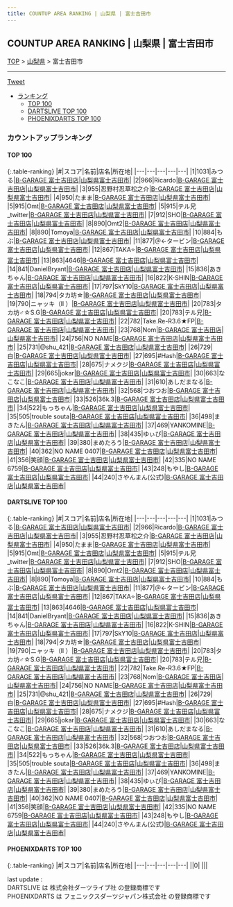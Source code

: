 ```yaml
---
title: COUNTUP AREA RANKING | 山梨県 | 富士吉田市
---
```

## COUNTUP AREA RANKING | 山梨県 | 富士吉田市

[TOP](/darts/rank/) > [山梨県](/darts/rank/山梨県/) > 富士吉田市

___

<a href="https://twitter.com/share?ref_src=twsrc%5Etfw" data-text="COUNTUP AREA RANKING | 山梨県富士吉田市" class="twitter-share-button" data-hashtags="DARTSLIVE,PHOENIXDARTS,darts,ダーツ" data-show-count="false">Tweet</a>

* [ランキング](#カウントアップランキング)
    * [TOP 100](#top-100)
    * [DARTSLIVE TOP 100](#dartslive-top-100)
    * [PHOENIXDARTS TOP 100](#phoenixdarts-top-100)

### カウントアップランキング

#### TOP 100



{:.table-ranking}
|#|スコア|名前|店名|所在地|
|---|---|---|---|---|
|1|1031|<span class="rank-name-dl">みつる</span>|<a href="https://search.dartslive.com/jp/shop/4652407975922f61774c926eb736cb5a">B-GARAGE 富士吉田店</a>|<a href="/darts/rank/山梨県/富士吉田市">山梨県富士吉田市</a>|
|2|966|<span class="rank-name-dl">Ricardo</span>|<a href="https://search.dartslive.com/jp/shop/4652407975922f61774c926eb736cb5a">B-GARAGE 富士吉田店</a>|<a href="/darts/rank/山梨県/富士吉田市">山梨県富士吉田市</a>|
|3|955|<span class="rank-name-dl">忍野村忍草松之介</span>|<a href="https://search.dartslive.com/jp/shop/4652407975922f61774c926eb736cb5a">B-GARAGE 富士吉田店</a>|<a href="/darts/rank/山梨県/富士吉田市">山梨県富士吉田市</a>|
|4|950|<span class="rank-name-dl">たまま</span>|<a href="https://search.dartslive.com/jp/shop/4652407975922f61774c926eb736cb5a">B-GARAGE 富士吉田店</a>|<a href="/darts/rank/山梨県/富士吉田市">山梨県富士吉田市</a>|
|5|915|<span class="rank-name-dl">Omt</span>|<a href="https://search.dartslive.com/jp/shop/4652407975922f61774c926eb736cb5a">B-GARAGE 富士吉田店</a>|<a href="/darts/rank/山梨県/富士吉田市">山梨県富士吉田市</a>|
|5|915|<span class="rank-name-dl">テル兄_twitter</span>|<a href="https://search.dartslive.com/jp/shop/4652407975922f61774c926eb736cb5a">B-GARAGE 富士吉田店</a>|<a href="/darts/rank/山梨県/富士吉田市">山梨県富士吉田市</a>|
|7|912|<span class="rank-name-dl">SHO</span>|<a href="https://search.dartslive.com/jp/shop/4652407975922f61774c926eb736cb5a">B-GARAGE 富士吉田店</a>|<a href="/darts/rank/山梨県/富士吉田市">山梨県富士吉田市</a>|
|8|890|<span class="rank-name-dl">Omt2</span>|<a href="https://search.dartslive.com/jp/shop/4652407975922f61774c926eb736cb5a">B-GARAGE 富士吉田店</a>|<a href="/darts/rank/山梨県/富士吉田市">山梨県富士吉田市</a>|
|8|890|<span class="rank-name-dl">Tomoya</span>|<a href="https://search.dartslive.com/jp/shop/4652407975922f61774c926eb736cb5a">B-GARAGE 富士吉田店</a>|<a href="/darts/rank/山梨県/富士吉田市">山梨県富士吉田市</a>|
|10|884|<span class="rank-name-dl">も　ぶ</span>|<a href="https://search.dartslive.com/jp/shop/4652407975922f61774c926eb736cb5a">B-GARAGE 富士吉田店</a>|<a href="/darts/rank/山梨県/富士吉田市">山梨県富士吉田市</a>|
|11|877|<span class="rank-name-dl">＠←タービン</span>|<a href="https://search.dartslive.com/jp/shop/4652407975922f61774c926eb736cb5a">B-GARAGE 富士吉田店</a>|<a href="/darts/rank/山梨県/富士吉田市">山梨県富士吉田市</a>|
|12|867|<span class="rank-name-dl">TAKA⭐</span>|<a href="https://search.dartslive.com/jp/shop/4652407975922f61774c926eb736cb5a">B-GARAGE 富士吉田店</a>|<a href="/darts/rank/山梨県/富士吉田市">山梨県富士吉田市</a>|
|13|863|<span class="rank-name-dl">4646</span>|<a href="https://search.dartslive.com/jp/shop/4652407975922f61774c926eb736cb5a">B-GARAGE 富士吉田店</a>|<a href="/darts/rank/山梨県/富士吉田市">山梨県富士吉田市</a>|
|14|841|<span class="rank-name-dl">DanielBryant</span>|<a href="https://search.dartslive.com/jp/shop/4652407975922f61774c926eb736cb5a">B-GARAGE 富士吉田店</a>|<a href="/darts/rank/山梨県/富士吉田市">山梨県富士吉田市</a>|
|15|836|<span class="rank-name-dl">あきちゃん</span>|<a href="https://search.dartslive.com/jp/shop/4652407975922f61774c926eb736cb5a">B-GARAGE 富士吉田店</a>|<a href="/darts/rank/山梨県/富士吉田市">山梨県富士吉田市</a>|
|16|822|<span class="rank-name-dl">K-SHIN</span>|<a href="https://search.dartslive.com/jp/shop/4652407975922f61774c926eb736cb5a">B-GARAGE 富士吉田店</a>|<a href="/darts/rank/山梨県/富士吉田市">山梨県富士吉田市</a>|
|17|797|<span class="rank-name-dl">SkY10</span>|<a href="https://search.dartslive.com/jp/shop/4652407975922f61774c926eb736cb5a">B-GARAGE 富士吉田店</a>|<a href="/darts/rank/山梨県/富士吉田市">山梨県富士吉田市</a>|
|18|794|<span class="rank-name-dl">タカ坊☆</span>|<a href="https://search.dartslive.com/jp/shop/4652407975922f61774c926eb736cb5a">B-GARAGE 富士吉田店</a>|<a href="/darts/rank/山梨県/富士吉田市">山梨県富士吉田市</a>|
|19|790|<span class="rank-name-dl">ニャッキ（ll ）</span>|<a href="https://search.dartslive.com/jp/shop/4652407975922f61774c926eb736cb5a">B-GARAGE 富士吉田店</a>|<a href="/darts/rank/山梨県/富士吉田市">山梨県富士吉田市</a>|
|20|783|<span class="rank-name-dl">タカ坊♂☆S.G</span>|<a href="https://search.dartslive.com/jp/shop/4652407975922f61774c926eb736cb5a">B-GARAGE 富士吉田店</a>|<a href="/darts/rank/山梨県/富士吉田市">山梨県富士吉田市</a>|
|20|783|<span class="rank-name-dl">テル兄</span>|<a href="https://search.dartslive.com/jp/shop/4652407975922f61774c926eb736cb5a">B-GARAGE 富士吉田店</a>|<a href="/darts/rank/山梨県/富士吉田市">山梨県富士吉田市</a>|
|22|782|<span class="rank-name-dl">Take.Re-R3.6★FP</span>|<a href="https://search.dartslive.com/jp/shop/4652407975922f61774c926eb736cb5a">B-GARAGE 富士吉田店</a>|<a href="/darts/rank/山梨県/富士吉田市">山梨県富士吉田市</a>|
|23|768|<span class="rank-name-dl">Nom</span>|<a href="https://search.dartslive.com/jp/shop/4652407975922f61774c926eb736cb5a">B-GARAGE 富士吉田店</a>|<a href="/darts/rank/山梨県/富士吉田市">山梨県富士吉田市</a>|
|24|756|<span class="rank-name-dl">NO NAME</span>|<a href="https://search.dartslive.com/jp/shop/4652407975922f61774c926eb736cb5a">B-GARAGE 富士吉田店</a>|<a href="/darts/rank/山梨県/富士吉田市">山梨県富士吉田市</a>|
|25|731|<span class="rank-name-dl">@shu_421</span>|<a href="https://search.dartslive.com/jp/shop/4652407975922f61774c926eb736cb5a">B-GARAGE 富士吉田店</a>|<a href="/darts/rank/山梨県/富士吉田市">山梨県富士吉田市</a>|
|26|729|<span class="rank-name-dl">白</span>|<a href="https://search.dartslive.com/jp/shop/4652407975922f61774c926eb736cb5a">B-GARAGE 富士吉田店</a>|<a href="/darts/rank/山梨県/富士吉田市">山梨県富士吉田市</a>|
|27|695|<span class="rank-name-dl">#Hash</span>|<a href="https://search.dartslive.com/jp/shop/4652407975922f61774c926eb736cb5a">B-GARAGE 富士吉田店</a>|<a href="/darts/rank/山梨県/富士吉田市">山梨県富士吉田市</a>|
|28|675|<span class="rank-name-dl">ナメクジ</span>|<a href="https://search.dartslive.com/jp/shop/4652407975922f61774c926eb736cb5a">B-GARAGE 富士吉田店</a>|<a href="/darts/rank/山梨県/富士吉田市">山梨県富士吉田市</a>|
|29|665|<span class="rank-name-dl">jokar</span>|<a href="https://search.dartslive.com/jp/shop/4652407975922f61774c926eb736cb5a">B-GARAGE 富士吉田店</a>|<a href="/darts/rank/山梨県/富士吉田市">山梨県富士吉田市</a>|
|30|663|<span class="rank-name-dl">なこなこ</span>|<a href="https://search.dartslive.com/jp/shop/4652407975922f61774c926eb736cb5a">B-GARAGE 富士吉田店</a>|<a href="/darts/rank/山梨県/富士吉田市">山梨県富士吉田市</a>|
|31|610|<span class="rank-name-dl">あしだまなる</span>|<a href="https://search.dartslive.com/jp/shop/4652407975922f61774c926eb736cb5a">B-GARAGE 富士吉田店</a>|<a href="/darts/rank/山梨県/富士吉田市">山梨県富士吉田市</a>|
|32|568|<span class="rank-name-dl">つおつお</span>|<a href="https://search.dartslive.com/jp/shop/4652407975922f61774c926eb736cb5a">B-GARAGE 富士吉田店</a>|<a href="/darts/rank/山梨県/富士吉田市">山梨県富士吉田市</a>|
|33|526|<span class="rank-name-dl">36k.3</span>|<a href="https://search.dartslive.com/jp/shop/4652407975922f61774c926eb736cb5a">B-GARAGE 富士吉田店</a>|<a href="/darts/rank/山梨県/富士吉田市">山梨県富士吉田市</a>|
|34|522|<span class="rank-name-dl">もっちゃん</span>|<a href="https://search.dartslive.com/jp/shop/4652407975922f61774c926eb736cb5a">B-GARAGE 富士吉田店</a>|<a href="/darts/rank/山梨県/富士吉田市">山梨県富士吉田市</a>|
|35|505|<span class="rank-name-dl">trouble souta</span>|<a href="https://search.dartslive.com/jp/shop/4652407975922f61774c926eb736cb5a">B-GARAGE 富士吉田店</a>|<a href="/darts/rank/山梨県/富士吉田市">山梨県富士吉田市</a>|
|36|498|<span class="rank-name-dl">まきたん</span>|<a href="https://search.dartslive.com/jp/shop/4652407975922f61774c926eb736cb5a">B-GARAGE 富士吉田店</a>|<a href="/darts/rank/山梨県/富士吉田市">山梨県富士吉田市</a>|
|37|469|<span class="rank-name-dl">YANKOMINE</span>|<a href="https://search.dartslive.com/jp/shop/4652407975922f61774c926eb736cb5a">B-GARAGE 富士吉田店</a>|<a href="/darts/rank/山梨県/富士吉田市">山梨県富士吉田市</a>|
|38|435|<span class="rank-name-dl">ゆぃぴ</span>|<a href="https://search.dartslive.com/jp/shop/4652407975922f61774c926eb736cb5a">B-GARAGE 富士吉田店</a>|<a href="/darts/rank/山梨県/富士吉田市">山梨県富士吉田市</a>|
|39|380|<span class="rank-name-dl">まめたろう</span>|<a href="https://search.dartslive.com/jp/shop/4652407975922f61774c926eb736cb5a">B-GARAGE 富士吉田店</a>|<a href="/darts/rank/山梨県/富士吉田市">山梨県富士吉田市</a>|
|40|362|<span class="rank-name-dl">NO NAME 0407</span>|<a href="https://search.dartslive.com/jp/shop/4652407975922f61774c926eb736cb5a">B-GARAGE 富士吉田店</a>|<a href="/darts/rank/山梨県/富士吉田市">山梨県富士吉田市</a>|
|41|356|<span class="rank-name-dl">笑顔</span>|<a href="https://search.dartslive.com/jp/shop/4652407975922f61774c926eb736cb5a">B-GARAGE 富士吉田店</a>|<a href="/darts/rank/山梨県/富士吉田市">山梨県富士吉田市</a>|
|42|335|<span class="rank-name-dl">NO NAME 6759</span>|<a href="https://search.dartslive.com/jp/shop/4652407975922f61774c926eb736cb5a">B-GARAGE 富士吉田店</a>|<a href="/darts/rank/山梨県/富士吉田市">山梨県富士吉田市</a>|
|43|248|<span class="rank-name-dl">もやし</span>|<a href="https://search.dartslive.com/jp/shop/4652407975922f61774c926eb736cb5a">B-GARAGE 富士吉田店</a>|<a href="/darts/rank/山梨県/富士吉田市">山梨県富士吉田市</a>|
|44|240|<span class="rank-name-dl">さやんまん(公式)</span>|<a href="https://search.dartslive.com/jp/shop/4652407975922f61774c926eb736cb5a">B-GARAGE 富士吉田店</a>|<a href="/darts/rank/山梨県/富士吉田市">山梨県富士吉田市</a>|


#### DARTSLIVE TOP 100



{:.table-ranking}
|#|スコア|名前|店名|所在地|
|---|---|---|---|---|
|1|1031|<span class="rank-name-dl">みつる</span>|<a href="https://search.dartslive.com/jp/shop/4652407975922f61774c926eb736cb5a">B-GARAGE 富士吉田店</a>|<a href="/darts/rank/山梨県/富士吉田市">山梨県富士吉田市</a>|
|2|966|<span class="rank-name-dl">Ricardo</span>|<a href="https://search.dartslive.com/jp/shop/4652407975922f61774c926eb736cb5a">B-GARAGE 富士吉田店</a>|<a href="/darts/rank/山梨県/富士吉田市">山梨県富士吉田市</a>|
|3|955|<span class="rank-name-dl">忍野村忍草松之介</span>|<a href="https://search.dartslive.com/jp/shop/4652407975922f61774c926eb736cb5a">B-GARAGE 富士吉田店</a>|<a href="/darts/rank/山梨県/富士吉田市">山梨県富士吉田市</a>|
|4|950|<span class="rank-name-dl">たまま</span>|<a href="https://search.dartslive.com/jp/shop/4652407975922f61774c926eb736cb5a">B-GARAGE 富士吉田店</a>|<a href="/darts/rank/山梨県/富士吉田市">山梨県富士吉田市</a>|
|5|915|<span class="rank-name-dl">Omt</span>|<a href="https://search.dartslive.com/jp/shop/4652407975922f61774c926eb736cb5a">B-GARAGE 富士吉田店</a>|<a href="/darts/rank/山梨県/富士吉田市">山梨県富士吉田市</a>|
|5|915|<span class="rank-name-dl">テル兄_twitter</span>|<a href="https://search.dartslive.com/jp/shop/4652407975922f61774c926eb736cb5a">B-GARAGE 富士吉田店</a>|<a href="/darts/rank/山梨県/富士吉田市">山梨県富士吉田市</a>|
|7|912|<span class="rank-name-dl">SHO</span>|<a href="https://search.dartslive.com/jp/shop/4652407975922f61774c926eb736cb5a">B-GARAGE 富士吉田店</a>|<a href="/darts/rank/山梨県/富士吉田市">山梨県富士吉田市</a>|
|8|890|<span class="rank-name-dl">Omt2</span>|<a href="https://search.dartslive.com/jp/shop/4652407975922f61774c926eb736cb5a">B-GARAGE 富士吉田店</a>|<a href="/darts/rank/山梨県/富士吉田市">山梨県富士吉田市</a>|
|8|890|<span class="rank-name-dl">Tomoya</span>|<a href="https://search.dartslive.com/jp/shop/4652407975922f61774c926eb736cb5a">B-GARAGE 富士吉田店</a>|<a href="/darts/rank/山梨県/富士吉田市">山梨県富士吉田市</a>|
|10|884|<span class="rank-name-dl">も　ぶ</span>|<a href="https://search.dartslive.com/jp/shop/4652407975922f61774c926eb736cb5a">B-GARAGE 富士吉田店</a>|<a href="/darts/rank/山梨県/富士吉田市">山梨県富士吉田市</a>|
|11|877|<span class="rank-name-dl">＠←タービン</span>|<a href="https://search.dartslive.com/jp/shop/4652407975922f61774c926eb736cb5a">B-GARAGE 富士吉田店</a>|<a href="/darts/rank/山梨県/富士吉田市">山梨県富士吉田市</a>|
|12|867|<span class="rank-name-dl">TAKA⭐</span>|<a href="https://search.dartslive.com/jp/shop/4652407975922f61774c926eb736cb5a">B-GARAGE 富士吉田店</a>|<a href="/darts/rank/山梨県/富士吉田市">山梨県富士吉田市</a>|
|13|863|<span class="rank-name-dl">4646</span>|<a href="https://search.dartslive.com/jp/shop/4652407975922f61774c926eb736cb5a">B-GARAGE 富士吉田店</a>|<a href="/darts/rank/山梨県/富士吉田市">山梨県富士吉田市</a>|
|14|841|<span class="rank-name-dl">DanielBryant</span>|<a href="https://search.dartslive.com/jp/shop/4652407975922f61774c926eb736cb5a">B-GARAGE 富士吉田店</a>|<a href="/darts/rank/山梨県/富士吉田市">山梨県富士吉田市</a>|
|15|836|<span class="rank-name-dl">あきちゃん</span>|<a href="https://search.dartslive.com/jp/shop/4652407975922f61774c926eb736cb5a">B-GARAGE 富士吉田店</a>|<a href="/darts/rank/山梨県/富士吉田市">山梨県富士吉田市</a>|
|16|822|<span class="rank-name-dl">K-SHIN</span>|<a href="https://search.dartslive.com/jp/shop/4652407975922f61774c926eb736cb5a">B-GARAGE 富士吉田店</a>|<a href="/darts/rank/山梨県/富士吉田市">山梨県富士吉田市</a>|
|17|797|<span class="rank-name-dl">SkY10</span>|<a href="https://search.dartslive.com/jp/shop/4652407975922f61774c926eb736cb5a">B-GARAGE 富士吉田店</a>|<a href="/darts/rank/山梨県/富士吉田市">山梨県富士吉田市</a>|
|18|794|<span class="rank-name-dl">タカ坊☆</span>|<a href="https://search.dartslive.com/jp/shop/4652407975922f61774c926eb736cb5a">B-GARAGE 富士吉田店</a>|<a href="/darts/rank/山梨県/富士吉田市">山梨県富士吉田市</a>|
|19|790|<span class="rank-name-dl">ニャッキ（ll ）</span>|<a href="https://search.dartslive.com/jp/shop/4652407975922f61774c926eb736cb5a">B-GARAGE 富士吉田店</a>|<a href="/darts/rank/山梨県/富士吉田市">山梨県富士吉田市</a>|
|20|783|<span class="rank-name-dl">タカ坊♂☆S.G</span>|<a href="https://search.dartslive.com/jp/shop/4652407975922f61774c926eb736cb5a">B-GARAGE 富士吉田店</a>|<a href="/darts/rank/山梨県/富士吉田市">山梨県富士吉田市</a>|
|20|783|<span class="rank-name-dl">テル兄</span>|<a href="https://search.dartslive.com/jp/shop/4652407975922f61774c926eb736cb5a">B-GARAGE 富士吉田店</a>|<a href="/darts/rank/山梨県/富士吉田市">山梨県富士吉田市</a>|
|22|782|<span class="rank-name-dl">Take.Re-R3.6★FP</span>|<a href="https://search.dartslive.com/jp/shop/4652407975922f61774c926eb736cb5a">B-GARAGE 富士吉田店</a>|<a href="/darts/rank/山梨県/富士吉田市">山梨県富士吉田市</a>|
|23|768|<span class="rank-name-dl">Nom</span>|<a href="https://search.dartslive.com/jp/shop/4652407975922f61774c926eb736cb5a">B-GARAGE 富士吉田店</a>|<a href="/darts/rank/山梨県/富士吉田市">山梨県富士吉田市</a>|
|24|756|<span class="rank-name-dl">NO NAME</span>|<a href="https://search.dartslive.com/jp/shop/4652407975922f61774c926eb736cb5a">B-GARAGE 富士吉田店</a>|<a href="/darts/rank/山梨県/富士吉田市">山梨県富士吉田市</a>|
|25|731|<span class="rank-name-dl">@shu_421</span>|<a href="https://search.dartslive.com/jp/shop/4652407975922f61774c926eb736cb5a">B-GARAGE 富士吉田店</a>|<a href="/darts/rank/山梨県/富士吉田市">山梨県富士吉田市</a>|
|26|729|<span class="rank-name-dl">白</span>|<a href="https://search.dartslive.com/jp/shop/4652407975922f61774c926eb736cb5a">B-GARAGE 富士吉田店</a>|<a href="/darts/rank/山梨県/富士吉田市">山梨県富士吉田市</a>|
|27|695|<span class="rank-name-dl">#Hash</span>|<a href="https://search.dartslive.com/jp/shop/4652407975922f61774c926eb736cb5a">B-GARAGE 富士吉田店</a>|<a href="/darts/rank/山梨県/富士吉田市">山梨県富士吉田市</a>|
|28|675|<span class="rank-name-dl">ナメクジ</span>|<a href="https://search.dartslive.com/jp/shop/4652407975922f61774c926eb736cb5a">B-GARAGE 富士吉田店</a>|<a href="/darts/rank/山梨県/富士吉田市">山梨県富士吉田市</a>|
|29|665|<span class="rank-name-dl">jokar</span>|<a href="https://search.dartslive.com/jp/shop/4652407975922f61774c926eb736cb5a">B-GARAGE 富士吉田店</a>|<a href="/darts/rank/山梨県/富士吉田市">山梨県富士吉田市</a>|
|30|663|<span class="rank-name-dl">なこなこ</span>|<a href="https://search.dartslive.com/jp/shop/4652407975922f61774c926eb736cb5a">B-GARAGE 富士吉田店</a>|<a href="/darts/rank/山梨県/富士吉田市">山梨県富士吉田市</a>|
|31|610|<span class="rank-name-dl">あしだまなる</span>|<a href="https://search.dartslive.com/jp/shop/4652407975922f61774c926eb736cb5a">B-GARAGE 富士吉田店</a>|<a href="/darts/rank/山梨県/富士吉田市">山梨県富士吉田市</a>|
|32|568|<span class="rank-name-dl">つおつお</span>|<a href="https://search.dartslive.com/jp/shop/4652407975922f61774c926eb736cb5a">B-GARAGE 富士吉田店</a>|<a href="/darts/rank/山梨県/富士吉田市">山梨県富士吉田市</a>|
|33|526|<span class="rank-name-dl">36k.3</span>|<a href="https://search.dartslive.com/jp/shop/4652407975922f61774c926eb736cb5a">B-GARAGE 富士吉田店</a>|<a href="/darts/rank/山梨県/富士吉田市">山梨県富士吉田市</a>|
|34|522|<span class="rank-name-dl">もっちゃん</span>|<a href="https://search.dartslive.com/jp/shop/4652407975922f61774c926eb736cb5a">B-GARAGE 富士吉田店</a>|<a href="/darts/rank/山梨県/富士吉田市">山梨県富士吉田市</a>|
|35|505|<span class="rank-name-dl">trouble souta</span>|<a href="https://search.dartslive.com/jp/shop/4652407975922f61774c926eb736cb5a">B-GARAGE 富士吉田店</a>|<a href="/darts/rank/山梨県/富士吉田市">山梨県富士吉田市</a>|
|36|498|<span class="rank-name-dl">まきたん</span>|<a href="https://search.dartslive.com/jp/shop/4652407975922f61774c926eb736cb5a">B-GARAGE 富士吉田店</a>|<a href="/darts/rank/山梨県/富士吉田市">山梨県富士吉田市</a>|
|37|469|<span class="rank-name-dl">YANKOMINE</span>|<a href="https://search.dartslive.com/jp/shop/4652407975922f61774c926eb736cb5a">B-GARAGE 富士吉田店</a>|<a href="/darts/rank/山梨県/富士吉田市">山梨県富士吉田市</a>|
|38|435|<span class="rank-name-dl">ゆぃぴ</span>|<a href="https://search.dartslive.com/jp/shop/4652407975922f61774c926eb736cb5a">B-GARAGE 富士吉田店</a>|<a href="/darts/rank/山梨県/富士吉田市">山梨県富士吉田市</a>|
|39|380|<span class="rank-name-dl">まめたろう</span>|<a href="https://search.dartslive.com/jp/shop/4652407975922f61774c926eb736cb5a">B-GARAGE 富士吉田店</a>|<a href="/darts/rank/山梨県/富士吉田市">山梨県富士吉田市</a>|
|40|362|<span class="rank-name-dl">NO NAME 0407</span>|<a href="https://search.dartslive.com/jp/shop/4652407975922f61774c926eb736cb5a">B-GARAGE 富士吉田店</a>|<a href="/darts/rank/山梨県/富士吉田市">山梨県富士吉田市</a>|
|41|356|<span class="rank-name-dl">笑顔</span>|<a href="https://search.dartslive.com/jp/shop/4652407975922f61774c926eb736cb5a">B-GARAGE 富士吉田店</a>|<a href="/darts/rank/山梨県/富士吉田市">山梨県富士吉田市</a>|
|42|335|<span class="rank-name-dl">NO NAME 6759</span>|<a href="https://search.dartslive.com/jp/shop/4652407975922f61774c926eb736cb5a">B-GARAGE 富士吉田店</a>|<a href="/darts/rank/山梨県/富士吉田市">山梨県富士吉田市</a>|
|43|248|<span class="rank-name-dl">もやし</span>|<a href="https://search.dartslive.com/jp/shop/4652407975922f61774c926eb736cb5a">B-GARAGE 富士吉田店</a>|<a href="/darts/rank/山梨県/富士吉田市">山梨県富士吉田市</a>|
|44|240|<span class="rank-name-dl">さやんまん(公式)</span>|<a href="https://search.dartslive.com/jp/shop/4652407975922f61774c926eb736cb5a">B-GARAGE 富士吉田店</a>|<a href="/darts/rank/山梨県/富士吉田市">山梨県富士吉田市</a>|


#### PHOENIXDARTS TOP 100



{:.table-ranking}
|#|スコア|名前|店名|所在地|
|---|---|---|---|---|
||0|<span class="rank-name-dl"> </span>|<a href=""></a>|<a href="/darts/rank//"></a>|


<div class="footer border-top border-gray-light mt-5 pt-3 text-right text-gray">
    last update : <span style="font-weight: italic" id="foot_last_modified"></span><br />
    DARTSLIVE は 株式会社ダーツライブ社 の登録商標です<br />
    PHOENIXDARTS は フェニックスダーツジャパン株式会社 の登録商標です<br />
</div>

<script src="https://cdnjs.cloudflare.com/ajax/libs/jquery.tablesorter/2.31.3/js/jquery.tablesorter.min.js" integrity="sha512-qzgd5cYSZcosqpzpn7zF2ZId8f/8CHmFKZ8j7mU4OUXTNRd5g+ZHBPsgKEwoqxCtdQvExE5LprwwPAgoicguNg==" crossorigin="anonymous" referrerpolicy="no-referrer"></script>
<link rel="stylesheet" href="https://cdnjs.cloudflare.com/ajax/libs/jquery.tablesorter/2.31.3/css/theme.default.min.css" integrity="sha512-wghhOJkjQX0Lh3NSWvNKeZ0ZpNn+SPVXX1Qyc9OCaogADktxrBiBdKGDoqVUOyhStvMBmJQ8ZdMHiR3wuEq8+w==" crossorigin="anonymous" referrerpolicy="no-referrer" />
<script>
$(function() {
    $(".table-ranking").tablesorter({sortList:[[0, 0]]});
    $("#foot_last_modified").text(formatDate(new Date(document.lastModified), 'yyyy-MM-dd HH:mm:ss'));
});
</script>

<script async src="https://platform.twitter.com/widgets.js" charset="utf-8"></script>